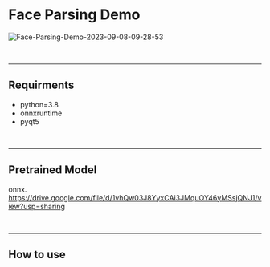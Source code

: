# Face Parsing Demo

![Face-Parsing-Demo-2023-09-08-09-28-53](https://github.com/Seungeun-Han/SCANet_Real-Time_Face_Parsing_Using_Spatial_and_Channel_Attention/assets/101082685/a05cf0c4-ffd3-459c-9b81-559140face7e)

<br>
<hr>

## Requirments
- python=3.8
- onnxruntime
- pyqt5

<br>
<hr>

## Pretrained Model
onnx.
https://drive.google.com/file/d/1vhQw03J8YyxCAi3JMquOY46yMSsjQNJ1/view?usp=sharing

<br>
<hr>

## How to use
